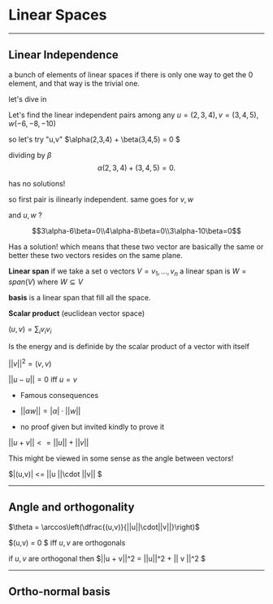 # Linear Spaces

---

## Linear Independence

a bunch of elements of linear spaces if there is only one way to get the 0 element, and that way is the trivial one.

let's dive in

Let's find the linear independent pairs among any $u=(2,3,4), v= (3,4,5), w(-6,-8,-10)$

so let's try "u,v" $\alpha(2,3,4) + \beta(3,4,5) = 0 $

dividing by $\beta$
$$
\alpha(2,3,4) + (3,4,5) = 0.
$$

has no solutions!

so first pair is ilinearly independent.
same goes for $v,w$ 

and $u, w$ ? 

$$3\alpha-6\beta=0\\4\alpha-8\beta=0\\3\alpha-10\beta=0$$

Has a solution! which means that these two vector are basically the same or better these two vectors resides on the same plane.

**Linear span** if we take a set o vectors $V=v_1,...,v_n$
a linear span is $W = span(V)$ where $W \subseteq V$

**basis** is a linear span that fill all the space.

**Scalar product** (euclidean vector space)

$(u,v) = \sum_i{v_iv_i}$

Is the energy and is definide by the scalar product of a vector with itself

$|| v ||^2 = (v,v)$

$||u-u||=0$ iff $u=v$

- Famous consequences

- $||\alpha w|| = |\alpha|\cdot||w ||$
- no proof given but invited kindly to prove it
  
$||u+v|| <= ||u ||+||v||$

This might be viewed in some sense as the angle between vectors!

$|(u,v)| <= ||u ||\cdot ||v|| $

---

## Angle and orthogonality

$\theta = \arccos\left(\dfrac{(u,v)}{||u||\cdot||v||}\right)$

$(u,v) = 0 $ iff $u,v$ are orthogonals

if $u,v$ are orthogonal then $||u + v||^2 = ||u||^2 + || v ||^2 $

---

## Ortho-normal basis
